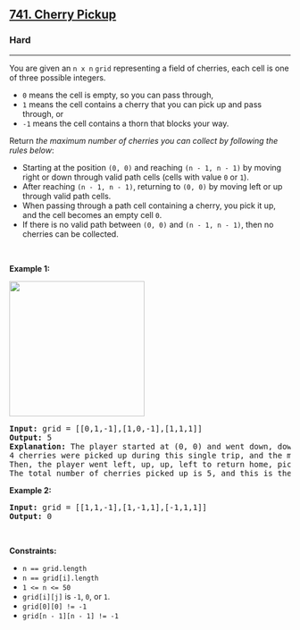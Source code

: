 <h2><a href="https://leetcode.com/problems/cherry-pickup/">741. Cherry Pickup</a></h2><h3>Hard</h3><hr><div style="user-select: auto;"><p style="user-select: auto;">You are given an <code style="user-select: auto;">n x n</code> <code style="user-select: auto;">grid</code> representing a field of cherries, each cell is one of three possible integers.</p>

<ul style="user-select: auto;">
	<li style="user-select: auto;"><code style="user-select: auto;">0</code> means the cell is empty, so you can pass through,</li>
	<li style="user-select: auto;"><code style="user-select: auto;">1</code> means the cell contains a cherry that you can pick up and pass through, or</li>
	<li style="user-select: auto;"><code style="user-select: auto;">-1</code> means the cell contains a thorn that blocks your way.</li>
</ul>

<p style="user-select: auto;">Return <em style="user-select: auto;">the maximum number of cherries you can collect by following the rules below</em>:</p>

<ul style="user-select: auto;">
	<li style="user-select: auto;">Starting at the position <code style="user-select: auto;">(0, 0)</code> and reaching <code style="user-select: auto;">(n - 1, n - 1)</code> by moving right or down through valid path cells (cells with value <code style="user-select: auto;">0</code> or <code style="user-select: auto;">1</code>).</li>
	<li style="user-select: auto;">After reaching <code style="user-select: auto;">(n - 1, n - 1)</code>, returning to <code style="user-select: auto;">(0, 0)</code> by moving left or up through valid path cells.</li>
	<li style="user-select: auto;">When passing through a path cell containing a cherry, you pick it up, and the cell becomes an empty cell <code style="user-select: auto;">0</code>.</li>
	<li style="user-select: auto;">If there is no valid path between <code style="user-select: auto;">(0, 0)</code> and <code style="user-select: auto;">(n - 1, n - 1)</code>, then no cherries can be collected.</li>
</ul>

<p style="user-select: auto;">&nbsp;</p>
<p style="user-select: auto;"><strong style="user-select: auto;">Example 1:</strong></p>
<img alt="" src="https://assets.leetcode.com/uploads/2020/12/14/grid.jpg" style="width: 242px; height: 242px; user-select: auto;">
<pre style="user-select: auto;"><strong style="user-select: auto;">Input:</strong> grid = [[0,1,-1],[1,0,-1],[1,1,1]]
<strong style="user-select: auto;">Output:</strong> 5
<strong style="user-select: auto;">Explanation:</strong> The player started at (0, 0) and went down, down, right right to reach (2, 2).
4 cherries were picked up during this single trip, and the matrix becomes [[0,1,-1],[0,0,-1],[0,0,0]].
Then, the player went left, up, up, left to return home, picking up one more cherry.
The total number of cherries picked up is 5, and this is the maximum possible.
</pre>

<p style="user-select: auto;"><strong style="user-select: auto;">Example 2:</strong></p>

<pre style="user-select: auto;"><strong style="user-select: auto;">Input:</strong> grid = [[1,1,-1],[1,-1,1],[-1,1,1]]
<strong style="user-select: auto;">Output:</strong> 0
</pre>

<p style="user-select: auto;">&nbsp;</p>
<p style="user-select: auto;"><strong style="user-select: auto;">Constraints:</strong></p>

<ul style="user-select: auto;">
	<li style="user-select: auto;"><code style="user-select: auto;">n == grid.length</code></li>
	<li style="user-select: auto;"><code style="user-select: auto;">n == grid[i].length</code></li>
	<li style="user-select: auto;"><code style="user-select: auto;">1 &lt;= n &lt;= 50</code></li>
	<li style="user-select: auto;"><code style="user-select: auto;">grid[i][j]</code> is <code style="user-select: auto;">-1</code>, <code style="user-select: auto;">0</code>, or <code style="user-select: auto;">1</code>.</li>
	<li style="user-select: auto;"><code style="user-select: auto;">grid[0][0] != -1</code></li>
	<li style="user-select: auto;"><code style="user-select: auto;">grid[n - 1][n - 1] != -1</code></li>
</ul>
</div>